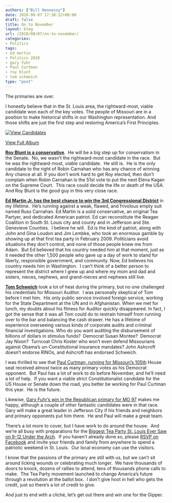 ```yaml
---
authors: ["Bill Hennessy"]
date: 2010-08-07 17:38:22+00:00
draft: false
title: On to November
layout: blog
url: /2010/08/07/on-to-november/
categories:
- Politics
tags:
- ed martin
- Politics 2010
- gary fuhr
- Paul Curtman
- roy blunt
- tom schweich
type: "post"
---
```


The primaries are over.

I honestly believe that in the St. Louis area, the rightward-most, viable candidate won each of the key votes. The people of Missouri are in a position to make historical shifts in our Washington representation. And those shifts are just the first step and restoring America’s First Principles.


[![View Candidates](https://hennessysview.com/wp-content/uploads/2010/08/InlineRepresentationd08f5111932d4704b275e02a735b68c2.jpg)
](https://cid-64e05c806e635fcd.skydrive.live.com/redir.aspx?page=browse&resid=64E05C806E635FCD!496&type=5)


[View Full Album](https://cid-64e05c806e635fcd.skydrive.live.com/redir.aspx?page=browse&resid=64E05C806E635FCD!496&type=5)





**[Roy Blunt is a conservative](https://www.royblunt.com)**.  He will be a big step up for conservatism in the Senate.  No, we wasn’t the rightward-most candidate in the race.  But he was the rightward-most, _viable_ candidate.  He still is.  He is the only candidate to the right of Robin Carnahan who has any chance of winning.  Any chance at all. If you don’t work hard to get Roy elected, then don’t complain when Robin Carnahan is the 51st vote to put the next Elena Kagan on the Supreme Court.  This race could decide the life or death of the USA.  And Roy Blunt is the good guy in this very close race.

**[Ed Martin Jr. has the best chance to win the 3rd Congressional District](https://edmartinforcongress.com/)** in my lifetime.  He’s running against a weak, flawed, and frivolous empty suit named Russ Carnahan. Ed Martin is a solid conservative, an original Tea Partyer, and dedicated American patriot. Ed can reconstitute the Reagan Coalition in South St. Louis city and county and in Jefferson and Ste. Genevieve Counties.  I believe he will.  Ed is the kind of patriot, along with John and Gina Loudon and Jim Lembke, who took an enormous gamble by showing up at that first tea party in February 2009. Politicians avoid situations they don’t control, and none of those people knew me from Adam.  But Ed believed that his country needed him at that moment, just as it needed the other 1,500 people who gave up a day of work to stand for liberty, responsible government, and community. Now, Ed believes his country needs him in Washington.  I can’t think of a better person to represent the district where I grew up and where my mom and dad and sisters, nieces, nephews, and grand-nieces and nephews still live.

**[Tom Schweich](https://www.tomschweich.com/)** took a lot of heat during the primary, but no one challenged his credentials for Missouri Auditor.  I was personally skeptical of Tom before I met him.  His only public service involved foreign service, working for the State Department at the UN and in Afghanistan. When we met for lunch, my doubts about his fitness for Auditor quickly disappeared. In fact, I got the sense that it was all Tom could do to restrain himself from running over to the bar and balancing the cash drawer. He has a lifetime of experience overseeing various kinds of corporate audits and criminal financial investigations. Who do you want auditing the disbursement of billions of dollars in stimulus funds?  Democrat Susan Montee?  Democrat Jay Nixon?  Turncoat Chris Koster who won’t even defend Missourians against Obama’s un-Constitutional insurance mandates? John Ashcroft doesn’t endorse RINOs, and Ashcroft has endorsed Schweich.

I was thrilled to see that [Paul Curtman, running for Missouri’s 105th](https://www.paulcurtman.com/Site/Welcome.html) House seat received almost twice as many primary votes as his Democrat opponent.  But Paul has a lot of work to do before November, and he’ll need a lot of help.  If you want a viable strict Constitutionalist candidate for the US House or Senate down the road, you better be working for Paul Curtman this year.  He is the future.

Likewise, [Gary Fuhr’s win in the Republican primary for MO 97](https://www.garyfuhrforstaterep.com/) makes me happy, although a couple of other fantastic candidates were in that race.  Gary will make a great leader in Jefferson City if his friends and neighbors and primary opponents put him there.  He and Paul will make a great team.

There’s a lot more to cover, but I have work to do around the house.  And we’re all busy with preparations for the [Biggest Tea Party St. Louis Ever Saw on 9-12 Under the Arch](https://stlouisteaparty.com/2010/08/03/the-best-st-louis-tea-party-evah/).  If you haven’t already done so, please [RSVP on Facebook](https://www.facebook.com/home.php?#!/event.php?eid=135896759783481) and invite your friends and family from anywhere to spend a patriotic weekend in St. Louis.  Our local economy can use the visitors.

I know that the passions of the primary are still with us, but we can’t sit around licking wounds or celebrating much longer.  We have thousands of doors to knock, dozens of rallies to attend, tens of thousands phone calls to make.  The Tea Party movement launched to change America’s future through a revolution at the ballot box.  I don’t give hoot in hell who gets the credit, just so there’s a lot of credit to give.

And just to end with a cliché, let’s get out there and win one for the Gipper.
